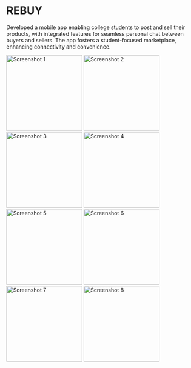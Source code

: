 # REBUY 

Developed a mobile app enabling college students to post and sell their products, with integrated features for
seamless personal chat between buyers and sellers. The app fosters a student-focused marketplace, enhancing
connectivity and convenience.

<img src="https://github.com/user-attachments/assets/63815fad-da54-44e9-a2e1-38851c065ab9" alt="Screenshot 1" width="200">
<img src="https://github.com/user-attachments/assets/6552b2c8-8962-490b-85b4-a94c8a5b2f71" alt="Screenshot 2" width="200">
<img src="https://github.com/user-attachments/assets/8ccc367d-a036-4bdd-ba7b-5b78b5668a82" alt="Screenshot 3" width="200">
<img src="https://github.com/user-attachments/assets/89792d83-4ca2-4d8a-a81a-3039f856f727" alt="Screenshot 4" width="200">
<img src="https://github.com/user-attachments/assets/0bab77aa-7d53-4a42-86a3-160116b99fb1" alt="Screenshot 5" width="200">
<img src="https://github.com/user-attachments/assets/78fd9cba-8713-4b39-8e26-85808fe7127d" alt="Screenshot 6" width="200">
<img src="https://github.com/user-attachments/assets/d1d59188-c0d0-462c-913e-4e3e14cc3bea" alt="Screenshot 7" width="200">
<img src="https://github.com/user-attachments/assets/6dfc56d9-c7d5-4413-b360-80b8aec8072b" alt="Screenshot 8" width="200">
